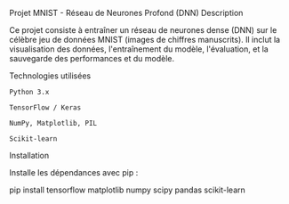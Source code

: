 Projet MNIST - Réseau de Neurones Profond (DNN)
 Description

Ce projet consiste à entraîner un réseau de neurones dense (DNN) sur le célèbre jeu de données MNIST (images de chiffres manuscrits). Il inclut la visualisation des données, l'entraînement du modèle, l'évaluation, et la sauvegarde des performances et du modèle.

Technologies utilisées

    Python 3.x

    TensorFlow / Keras

    NumPy, Matplotlib, PIL

    Scikit-learn

Installation

Installe les dépendances avec pip :

pip install tensorflow matplotlib numpy scipy pandas scikit-learn